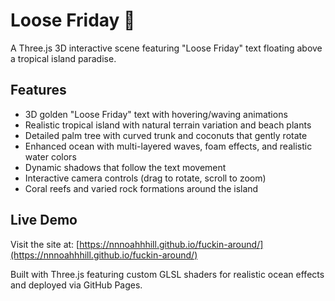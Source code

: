 # Loose Friday 🌴

A Three.js 3D interactive scene featuring "Loose Friday" text floating above a tropical island paradise.

## Features
- 3D golden "Loose Friday" text with hovering/waving animations
- Realistic tropical island with natural terrain variation and beach plants
- Detailed palm tree with curved trunk and coconuts that gently rotate
- Enhanced ocean with multi-layered waves, foam effects, and realistic water colors
- Dynamic shadows that follow the text movement
- Interactive camera controls (drag to rotate, scroll to zoom)
- Coral reefs and varied rock formations around the island

## Live Demo
Visit the site at: [https://nnnoahhhill.github.io/fuckin-around/](https://nnnoahhhill.github.io/fuckin-around/)

Built with Three.js featuring custom GLSL shaders for realistic ocean effects and deployed via GitHub Pages.
